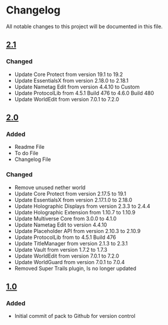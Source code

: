 # Changelog
All notable changes to this project will be documented in this file.

## [2.1]

### Changed
- Update Core Protect from version 19.1 to 19.2
- Update EssentialsX from version 2.18.0 to 2.18.1
- Update Nametag Edit from version 4.4.10 to Custom
- Update ProtocolLib from 4.5.1 Build 476 to 4.6.0 Build 480
- Update WorldEdit from version 7.0.1 to 7.2.0

## [2.0]

### Added
- Readme File
- To do File
- Changelog File

### Changed
- Remove unused nether world
- Update Core Protect from version 2.17.5 to 19.1
- Update EssentialsX from version 2.17.1.0 to 2.18.0
- Update Holographic Displays from version 2.3.3 to 2.4.4
- Update Holographic Extension from 1.10.7 to 1.10.9
- Update Multiverse Core from 3.0.0 to 4.1.0
- Update Nametag Edit to version 4.4.10
- Update Placeholder API from version 2.10.3 to 2.10.9
- Update ProtocolLib from to 4.5.1 Build 476
- Update TitleManager from version 2.1.3 to 2.3.1
- Update Vault from version 1.7.2 to 1.7.3
- Update WorldEdit from version 7.0.1 to 7.2.0
- Update WorldGuard from version 7.0.1 to 7.0.4
- Removed Super Trails plugin, Is no longer updated

## [1.0]

### Added
- Initial commit of pack to Github for version control

[2.1]: https://github.com/apexhosting/Parkour/releases/tag/2.1
[2.0]: https://github.com/apexhosting/Parkour/releases/tag/2.0
[1.0]: https://github.com/apexhosting/Parkour/releases/tag/1.0